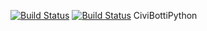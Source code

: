 [![Build Status](https://travis-ci.com/thyjukki/Civi-Botti-2.0.svg?branch=master)](https://travis-ci.com/thyjukki/Civi-Botti-2.0)
[![Build Status](http://ci.in.jukk.it/buildStatus/icon?job=Civi-Botti-2.0%2Fmaster)](http://ci.in.jukk.it/job/Civi-Botti-2.0/job/master/)
CiviBottiPython
